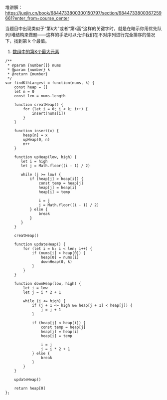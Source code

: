 堆讲解： https://juejin.cn/book/6844733800300150797/section/6844733800367259661?enter_from=course_center

当题目中出现类似于“第k大”或者“第k高“这样的关键字时，就是在暗示你用优先队列/堆结构来做题——这样的手法可以允许我们在不对序列进行完全排序的情况下，找到第 k 个最值。

1. [数组中的第K个最大元素](https://leetcode.cn/problems/kth-largest-element-in-an-array/)


```
/**
 * @param {number[]} nums
 * @param {number} k
 * @return {number}
 */
var findKthLargest = function(nums, k) {
    const heap = []
    let n = 0
    const len = nums.length

    function creatHeap() {
        for (let i = 0; i < k; i++) {
            insert(nums[i])
        }
    }

    function insert(x) {
        heap[n] = x
        upHeap(0, n)
        n++
    }

    function upHeap(low, high) {
       let i = high
       let j = Math.floor((i - 1) / 2)

       while (j >= low) {
           if (heap[j] > heap[i]) {
               const temp = heap[j]
               heap[j] = heap[i]
               heap[i] = temp

               i = j
               j = Math.floor((i - 1) / 2)
           } else {
               break
           }
       }
    }

    creatHeap()

    function updateHeap() {
        for (let i = k; i < len; i++) {
            if (nums[i] > heap[0]) {
                heap[0] = nums[i]
                downHeap(0, k)
            }
        }
    }

    function downHeap(low, high) {
        let i = low
        let j = i * 2 + 1

        while (j <= high) {
            if (j + 1 <= high && heap[j + 1] < heap[j]) {
                j = j + 1
            }

            if (heap[j] < heap[i]) {
                const temp = heap[j]
                heap[j] = heap[i]
                heap[i] = temp

                i = j
                j = i * 2 + 1
            } else {
                break
            }
        }
    }

    updateHeap()

    return heap[0]
};
```